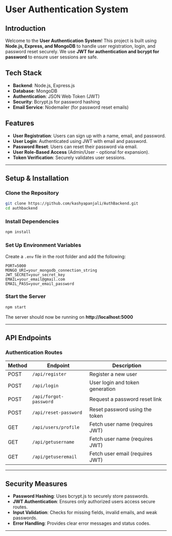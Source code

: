 # User Authentication System

## Introduction

Welcome to the **User Authentication System**! This project is built using **Node.js, Express, and MongoDB** to handle user registration, login, and password reset securely. We use **JWT for authentication and bcrypt for password** to ensure user sessions are safe.

## Tech Stack

- **Backend**: Node.js, Express.js
- **Database**: MongoDB
- **Authentication**: JSON Web Token (JWT)
- **Security**: Bcrypt.js for password hashing
- **Email Service**: Nodemailer (for password reset emails)

## Features

- **User Registration**: Users can sign up with a name, email, and password.
- **User Login**: Authenticated using JWT with email and password.
- **Password Reset**: Users can reset their password via email.
- **User Role-Based Access** (Admin/User - optional for expansion).
- **Token Verification**: Securely validates user sessions.

---

## Setup & Installation

### Clone the Repository

```sh
git clone https://github.com/kashyapanjali/AuthBackend.git
cd authbackend
```

### Install Dependencies

```sh
npm install
```

### Set Up Environment Variables

Create a `.env` file in the root folder and add the following:

```env
PORT=5000
MONGO_URI=your_mongodb_connection_string
JWT_SECRET=your_secret_key
EMAIL=your_email@gmail.com
EMAIL_PASS=your_email_password
```

### Start the Server

```sh
npm start
```

The server should now be running on **http://localhost:5000**

---

## API Endpoints

### Authentication Routes

| Method | Endpoint               | Description                     |
| ------ | ---------------------- | ------------------------------- |
| POST   | `/api/register`        | Register a new user             |
| POST   | `/api/login`           | User login and token generation |
| POST   | `/api/forgot-password` | Request a password reset link   |
| POST   | `/api/reset-password`  | Reset password using the token  |
| GET    | `/api/users/profile`   | Fetch user name (requires JWT)  |
| GET    | `/api/getusername`     | Fetch user name (requires JWT)  |
| GET    | `/api/getuseremail`    | Fetch user email (requires JWT) |

---

## Security Measures

- **Password Hashing**: Uses bcrypt.js to securely store passwords.
- **JWT Authentication**: Ensures only authorized users access secure routes.
- **Input Validation**: Checks for missing fields, invalid emails, and weak passwords.
- **Error Handling**: Provides clear error messages and status codes.

---
